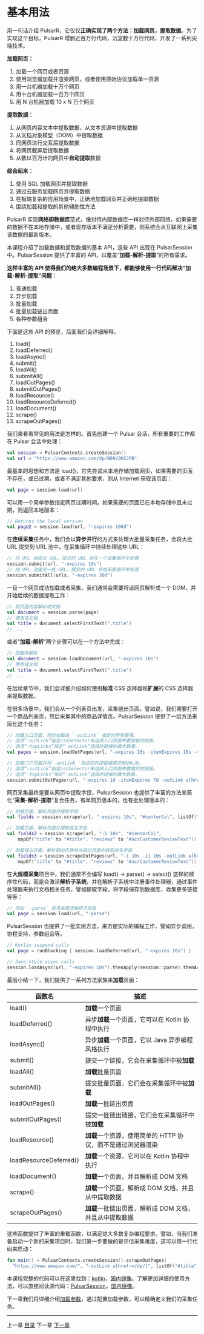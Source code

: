 基本用法
=

用一句话介绍 PulsarR，它仅仅**正确实现了两个方法：加载网页，提取数据**。为了实现这个目标，PulsarR 增删近百万行代码，沉淀数十万行代码，开发了一系列尖端技术。

**加载网页：**

1. 加载一个网页或者资源
2. 使用浏览器加载并渲染网页，或者使用原始协议加载单一资源
3. 用一台机器加载十万个网页
4. 用十台机器加载一百万个网页
5. 用 N 台机器加载 10 x N 万个网页

**提取数据：**

1. 从网页内容文本中提取数据，从文本资源中提取数据
2. 从文档对象模型（DOM）中提取数据
3. 同网页进行交互后提取数据
4. 将网页截屏后提取数据
5. 从数以百万计的网页中**自动提取**数据

**综合起来：**

1. 使用 SQL 加载网页并提取数据
2. 通过云服务加载网页并提取数据
3. 在极端复杂的应用场景中，正确地加载网页并正确地提取数据
4. 围绕加载和提取的其他辅助性方法

PulsarR 实现**网络即数据库**范式，像对待内部数据库一样对待外部网络，如果需要的数据不在本地存储中，或者现存版本不满足分析需要，则系统会从互联网上采集该数据的最新版本。

本课程介绍了加载数据和提取数据的基本 API，这些 API 出现在 PulsarSession 中。PulsarSession 提供了丰富的 API，以覆盖“**加载-解析-提取**”的所有需求。

**这样丰富的 API 使得我们的绝大多数编程场景下，都能够使用一行代码解决“加载-解析-提取”问题：**

1. 普通加载
2. 异步加载
3. 批量加载
4. 批量加载链出页面
5. 各种参数组合

下面是这些 API 的预览，后面我们会详细解释。

1. load()
2. loadDeferred()
3. loadAsync()
4. submit()
5. loadAll()
6. submitAll()  
7. loadOutPages() 
8. submitOutPages()
9. loadResource()
10. loadResourceDeferred()
11. loadDocument()
12. scrape()
13. scrapeOutPages()

我们来看看常见的用法是怎样的。首先创建一个 Pulsar 会话，所有重要的工作都在 Pulsar 会话中处理：

```kotlin
val session = PulsarContexts.createSession()
val url = "https://www.amazon.com/dp/B09V3KXJPB"
```

最基本的思想和方法是 load()，它先尝试从本地存储加载网页，如果需要的页面不存在，或已过期，或者不满足其他要求，则从 Internet 获取该页面：

```kotlin
val page = session.load(url)
```

可以用一个简单参数指定网页过期时间，如果需要的页面已在本地存储中且未过期，则返回本地版本：

```kotlin
// Returns the local version
val page2 = session.load(url, "-expires 100d")
```

在**连续采集**任务中，我们会以**异步并行**的方式来处理大批量采集任务，会将大批 URL 提交到 URL 池中，在采集循环中持续处理这些 URL：

```kotlin
// 向 URL 池提交 URL，提交的 URL 将在一个采集循环中处理
session.submit(url, "-expires 10s")
// 向 URL 池提交一批 URL，提交的 URL 将在采集循环中处理
session.submitAll(urls, "-expires 30d")
```

一旦一个网页成功加载或者采集，我们通常会需要将该网页解析成一个 DOM，并开始后续的数据提取工作：

```kotlin
// 将页面内容解析成文档
val document = session.parse(page)
// 使用该文档
val title = document.selectFirstText(".title")
// ...
```

或者“**加载-解析**”两个步骤可以在一个方法中完成：

```kotlin
// 加载并解析
val document = session.loadDocument(url, "-expires 10s")
// 使用该文档
val title = document.selectFirstText(".title")
// ...
```

在后续章节中，我们会详细介绍如何使用**标准** CSS 选择器和**扩展**的 CSS 选择器来提取数据。

在很多场景中，我们会从一个列表页出发，采集链出页面。譬如说，我们需要打开一个商品列表页，然后采集其中的商品详情页。PulsarSession 提供了一组方法来简化这个任务：

```kotlin
// 加载入口页面，然后加载由 `-outLink` 指定的所有链接。
// 选项“-outLink”指定cssSelector来选择入口页面中要加载的链接。
// 选项“-topLinks”指定“-outLink”选择的链接的最大数量。
val pages = session.loadOutPages(url, "-expires 10s -itemExpires 10s -outLink a[href~=/dp/] -topLinks 10")

// 加载门户页面并将`-outLink '指定的外部链接提交到URL池。
// 选项“-outLink”指定cssSelector来选择入口页面中要提交的链接。
// 选项“-topLinks”指定“-outLink”选择的链接的最大数量。
session.submitOutPages(url, "-expires 1d -itemExpires 7d -outLink a[href~=/dp/] -topLinks 10")
```

网页采集最终是要从网页中提取字段，PulsarSession 也提供了丰富的方法来简化“**采集-解析-提取**”复合任务，有单网页版本的，也有批处理版本的：

```kotlin
// 加载页面、解析页面并提取字段
val fields = session.scrape(url, "-expires 10s", "#centerCol", listOf("#title", "#acrCustomerReviewText"))

// 加载页面、解析页面并提取具名字段
val fields2 = session.scrape(url, "-i 10s", "#centerCol",
    mapOf("title" to "#title", "reviews" to "#acrCustomerReviewText"))

// 加载链出页面、解析链出页面并从链出页面中提取具名字段
val fields3 = session.scrapeOutPages(url, "-i 10s -ii 10s -outLink a[href~=/dp/] -topLink 10", "#centerCol",
    mapOf("title" to "#title", "reviews" to "#acrCustomerReviewText"))
```

在**大规模采集**项目中，我们通常不会编写 load() -> parse() -> select() 这样的顺序性代码，而是会激活**解析子系统**，并在解析子系统中注册事件处理器，通过事件处理器来执行文档相关任务，譬如提取字段，将字段保存到数据库，收集更多链接等等：

```kotlin
// 添加 `-parse` 选项来激活解析子系统
val page = session.load(url, "-parse")
```

PulsarSession 也提供了一批实用方法，来方便实际的编程工作，譬如异步调用，协程支持，参数组合等。

```kotlin
// Kotlin suspend calls
val page = runBlocking { session.loadDeferred(url, "-expires 10s") }

// Java-style async calls
session.loadAsync(url, "-expires 10s").thenApply(session::parse).thenAccept(session::export)
```

最后小结一下，我们提供了一系列方法家族来**加载**页面：


| 函数名                  | 描述                                                   |
|------------------------|-------------------------------------------------------|
| load()                 | **加载**一个页面                                        |
| loadDeferred()         | 异步**加载**一个页面，它可以在 Kotlin 协程中执行            |
| loadAsync()            | 异步**加载**一个页面，它以 Java 异步编程风格执行            |
| submit()               | 提交一个链接，它会在采集循环中被**加载**                    |
| loadAll()              | **加载**批量页面                                        |
| submitAll()            | 提交批量页面，它们会在采集循环中被**加载**                   |
| loadOutPages()         | **加载**一批链出页面                                     |
| submitOutPages()       | 提交一批链出链接，它们会在采集循环中被**加载**               |
| loadResource()         | **加载**一个资源，使用简单的 HTTP 协议，而不是通过浏览器渲染  |
| loadResourceDeferred() | **加载**一个资源，它可以在 Kotlin 协程中执行               |
| loadDocument()         | **加载**一个页面，并且解析成 DOM 文档                      |
| scrape()               | **加载**一个页面，解析成 DOM 文档，并且从中提取数据          |
| scrapeOutPages()       | **加载**一批链出页面，解析成 DOM 文档，并且从中提取数据       |


这些函数提供了丰富的重载函数，以满足绝大多数复杂编程要求。譬如，当我们准备启动一个新的采集项目时，我们第一步要做的是评估采集难度，这可以用一行代码来启动：

```kotlin
fun main() = PulsarContexts.createSession().scrapeOutPages(
  "https://www.amazon.com/", "-outLink a[href~=/dp/]", listOf("#title", "#acrCustomerReviewText"))
```

本课程完整的代码可以在这里找到：[kotlin](../../../pulsar-app/pulsar-examples/src/main/kotlin/ai/platon/pulsar/examples/_0_BasicUsage.kt)，[国内镜像](https://gitee.com/platonai_galaxyeye/pulsarr/blob/1.10.x/pulsar-app/pulsar-examples/src/main/kotlin/ai/platon/pulsar/examples/_0_BasicUsage.kt)。了解更加详细的使用方法，可以直接阅读源代码：[PulsarSession](../../../pulsar-skeleton/src/main/kotlin/ai/platon/pulsar/session/PulsarSession.kt)，[国内镜像](https://gitee.com/platonai_galaxyeye/pulsarr/blob/1.10.x/pulsar-skeleton/src/main/kotlin/ai/platon/pulsar/session/PulsarSession.kt)。

下一章我们将详细介绍[加载参数](https://zhuanlan.zhihu.com/p/576068177)，通过配置加载参数，可以精确定义我们的采集任务。

------

上一章 [目录](1目录.md) 下一章 [下一章](3加载参数.md)
